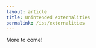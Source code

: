 ```yaml
---
layout: article
title: Unintended externalities
permalink: /iss/externalities
---
```


More to come!